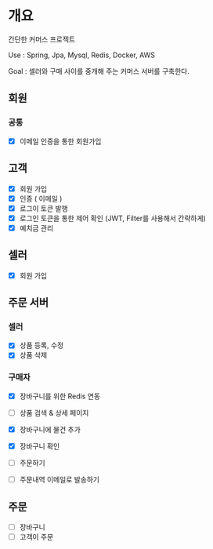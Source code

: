 # 개요
간단한 커머스 프로젝트 

Use : Spring, Jpa, Mysql, Redis, Docker, AWS

Goal : 셀러와 구매 사이를 중개해 주는 커머스 서버를 구축한다. 


## 회원
### 공통
- [x] 이메일 인증을 통한 회원가입

## 고객
- [x] 회원 가입
- [x] 인증 ( 이메일 )
- [x] 로그이 토큰 발행
- [x] 로그인 토큰을 통한 제어 확인 (JWT, Filter를 사용해서 간략하게)
- [x] 예치금 관리

## 셀러
- [x] 회원 가입

## 주문 서버
### 셀러
- [x] 상품 등록, 수정
- [x] 상품 삭제

### 구매자
- [x] 장바구니를 위한 Redis 연동 
- [ ] 상품 검색 & 상세 페이지
- [x] 장바구니에 물건 추가
- [x] 장바구니 확인
- [ ] 주문하기
- [ ] 주문내역 이메일로 발송하기 


## 주문
- [ ] 장바구니
- [ ] 고객이 주문
